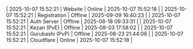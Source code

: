 | 2025-10-07 15:52:21 | Website | Online | 2025-10-07 15:52:18 |
| 2025-10-07 15:52:21 | Registration | Offline | 2025-09-09 16:40:23 |
| 2025-10-07 15:52:21 | Auth Server | Offline | 2025-08-18 09:33:31 |
| 2025-10-07 15:52:21 | Kezan (PvE) | Offline | 2025-08-03 17:58:02 |
| 2025-10-07 15:52:21 | Gurubashi (PvP) | Offline | 2025-08-23 21:44:06 |
| 2025-10-07 15:52:21 | Cloudflare | Online | 2025-10-07 15:52:18 |
